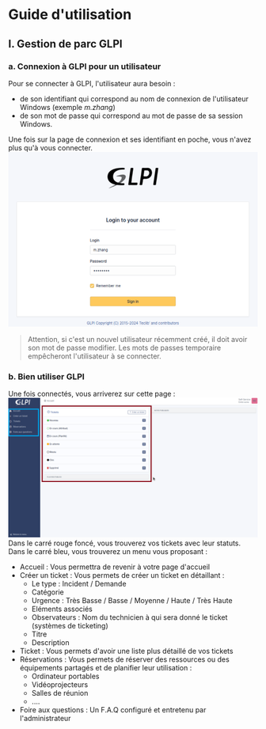 # Guide d'utilisation
## I. Gestion de parc GLPI
### a. Connexion à GLPI pour un utilisateur
Pour se connecter à GLPI, l'utilisateur aura besoin :
- de son identifiant qui correspond au nom de connexion de l'utilisateur Windows (exemple *m.zhang*)
- de son mot de passe qui correspond au mot de passe de sa session Windows.

Une fois sur la page de connexion et ses identifiant en poche, vous n'avez plus qu'à vous connecter.  
![8](https://github.com/WildCodeSchool/TSSR-BDX-0924-P3-G2/blob/89af710a5ef7582051049d212a563b712c83deb8/Ressources/Images/GLPI/08.png)
> Attention, si c'est un nouvel utilisateur récemment créé, il doit avoir son mot de passe modifier. Les mots de passes temporaire empêcheront l'utilisateur à se connecter.

### b. Bien utiliser GLPI
Une fois connectés, vous arriverez sur cette page :  
![11](https://github.com/WildCodeSchool/TSSR-BDX-0924-P3-G2/blob/d607df506c21d7cde0673b15bdd325b2f87c56bb/Ressources/Images/GLPI/11.png)  
Dans le carré rouge foncé, vous trouverez vos tickets avec leur statuts. Dans le carré bleu, vous trouverez un menu vous proposant :
- Accueil : Vous permettra de revenir à votre page d'accueil
- Créer un ticket : Vous permets de créer un ticket en détaillant :
	- Le type : Incident / Demande
	- Catégorie 
	- Urgence : Très Basse / Basse / Moyenne / Haute / Très Haute
	- Eléments associés
	- Observateurs : Nom du technicien à qui sera donné le ticket (systèmes de ticketing)
	- Titre 
	- Description
- Ticket : Vous permets d'avoir une liste plus détaillé de vos tickets
- Réservations : Vous permets de réserver des ressources ou des équipements partagés et de planifier leur utilisation :
	- Ordinateur portables
	- Vidéoprojecteurs
	- Salles de réunion
	- ....
- Foire aux questions : Un F.A.Q configuré et entretenu par l'administrateur
